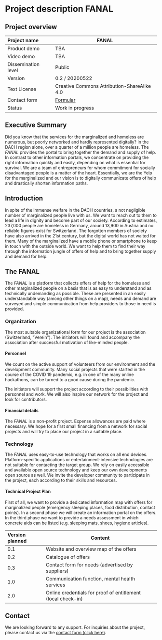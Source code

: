 # Project description FANAL

## Project overview

| Project name         | FANAL                                                 |
| :------------------ | ------------------------------------------------------------ |
| Product demo        | TBA                                                            |
| Video demo          | TBA                 |
| Dissemination level | Public           |                                            
| Version             | 0.2 / 20200522              |                                            
| Text License          | Creative Commons Attribution-ShareAlike 4.0 |International License |
| Contact form              | [Formular](https://forms.gle/VesWraZHU3acraW37)           
| Status              | Work in progress                          


## Executive Summary

Did you know that the services for the marginalized and homeless are numerous, but poorly networked and hardly represented digitally? In the DACH region alone, over a quarter of a million people are homeless. The _FANAL_ provides the portal to bring together the demand and supply of help. In contrast to other information portals, we concentrate on providing the right information quickly and easily, depending on what is essential for survival. We are a team of entrepreneurs for whom commitment for socially disadvantaged people is a matter of the heart. Essentially, we are the Yelp for the marginalized and our vision is to digitally communicate offers of help and drastically shorten information paths.

## Introduction

In spite of the immense welfare in the DACH countries, a not negligible number of marginalized people live with us. We want to reach out to them to lead a life in dignity and become part of our society. According to estimates, 237,000 people are homeless in Germany, around 13,900 in Austria and no reliable figures exist for Switzerland. The forgotten members of society have also arrived in the 21st century, but the digital world has not waited for them. Many of the marginalized have a mobile phone or smartphone to keep in touch with the outside world. We want to help them to find their way through the information jungle of offers of help and to bring together supply and demand for help.
 
## The FANAL

The _FANAL_ is a platform that collects offers of help for the homeless and other marginalized people on a basis that is as easy to understand and as technically undemanding as possible. These are presented in an easily understandable way (among other things on a map), needs and demand are surveyed and simple communication from help providers to those in need is provided.

### Organization

The most suitable organizational form for our project is the association (Switzerland, "Verein"). The initiators will found and accompany the association after successful motivation of like-minded people.

#### Personnel

We count on the active support of volunteers from our environment and the development community. Many social projects that were started in the course of the COVID 19 pandemic, e.g. in one of the many online hackathons, can be turned to a good cause during the pandemic.

The initiators will support the project according to their possibilities with personnel and work. We will also inspire our network for the project and look for contributors.

#### Financial details

The _FANAL_ is a non-profit project. Expense allowances are paid where necessary. We hope for a first small financing from a network for social projects and will try to place our project in a suitable place.

### Technology

The _FANAL_ uses easy-to-use technology that works on all end devices. Platform-specific applications or entertainment-intensive technologies are not suitable for contacting the target group. We rely on easily accessible and available open source technology and keep our own developments open source as well. We invite the developer community to participate in the project, each according to their skills and resources.

#### Technical Project Plan

First of all, we want to provide a dedicated information map with offers for marginalized people (emergency sleeping places, food distribution, contact points). In a second phase we will create an information portal on the offers. In the third phase we want to provide a needs assessment in which concrete aids can be listed (e.g. sleeping mats, shoes, hygiene articles).


| Version planned         | Content                                                 |
| :------------------ | ------------------------------------------------------------ |
| 0.1        | Website and overview map of the offers                                                         |
| 0.2          | Catalogue of offers                 |
| 0.3         | Contact form for needs (advertised by suppliers)           |                                            
| 1.0             | Communication function, mental health services              |                                            
| 2.0          | Online credentials for proof of entitlement (local check-in) |

## Contact

We are looking forward to any support. For inquiries about the project, please contact us via the [contact form (click here)](https://forms.gle/VesWraZHU3acraW37). 
